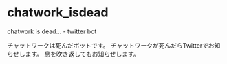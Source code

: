 chatwork_isdead
===============

chatwork is dead... - twitter bot

チャットワークは死んだボットです。
チャットワークが死んだらTwitterでお知らせします。
息を吹き返してもお知らせします。
